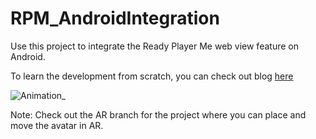 # RPM_AndroidIntegration

Use this project to integrate the Ready Player Me web view feature on Android. 

To learn the development from scratch, you can check out blog [here](https://blog.immersive-insiders.com/ready-player-me-android-integration/)

![Animation_](https://user-images.githubusercontent.com/94760299/156982260-365d4a24-1faa-4dab-a5cc-a5d9b8eba5ee.gif)

Note: Check out the AR branch for the project where you can place and move the avatar in AR.
